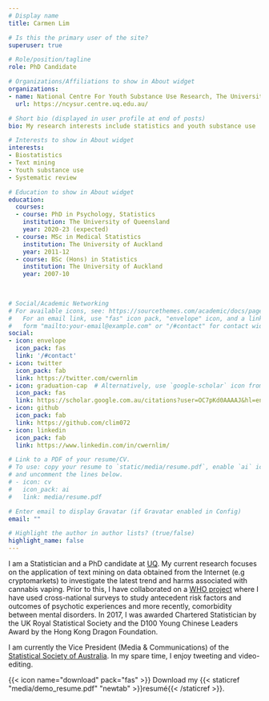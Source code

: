 ```yaml
---
# Display name
title: Carmen Lim

# Is this the primary user of the site?
superuser: true

# Role/position/tagline
role: PhD Candidate

# Organizations/Affiliations to show in About widget
organizations:
- name: National Centre For Youth Substance Use Research, The University of Queensland
  url: https://ncysur.centre.uq.edu.au/ 

# Short bio (displayed in user profile at end of posts)
bio: My research interests include statistics and youth substance use 

# Interests to show in About widget
interests:
- Biostatistics
- Text mining
- Youth substance use
- Systematic review

# Education to show in About widget
education:
  courses:
  - course: PhD in Psychology, Statistics
    institution: The University of Queensland
    year: 2020-23 (expected)
  - course: MSc in Medical Statistics
    institution: The University of Auckland
    year: 2011-12
  - course: BSc (Hons) in Statistics
    institution: The University of Auckland
    year: 2007-10
  
  

# Social/Academic Networking
# For available icons, see: https://sourcethemes.com/academic/docs/page-builder/#icons
#   For an email link, use "fas" icon pack, "envelope" icon, and a link in the
#   form "mailto:your-email@example.com" or "/#contact" for contact widget.
social:
- icon: envelope
  icon_pack: fas
  link: '/#contact'
- icon: twitter
  icon_pack: fab
  link: https://twitter.com/cwernlim
- icon: graduation-cap  # Alternatively, use `google-scholar` icon from `ai` icon pack
  icon_pack: fas
  link: https://scholar.google.com.au/citations?user=OC7pKd0AAAAJ&hl=en&oi=ao
- icon: github
  icon_pack: fab
  link: https://github.com/clim072
- icon: linkedin
  icon_pack: fab
  link: https://www.linkedin.com/in/cwernlim/

# Link to a PDF of your resume/CV.
# To use: copy your resume to `static/media/resume.pdf`, enable `ai` icons in `params.toml`, 
# and uncomment the lines below.
# - icon: cv
#   icon_pack: ai
#   link: media/resume.pdf

# Enter email to display Gravatar (if Gravatar enabled in Config)
email: ""

# Highlight the author in author lists? (true/false)
highlight_name: false
---
```


I am a Statistician and a PhD candidate at [UQ](https://ncysur.centre.uq.edu.au/). My current research focuses on the application of text mining on data obtained from the Internet (e.g cryptomarkets) to investigate the latest trend and harms associated with cannabis vaping. Prior to this, I have collaborated on a [WHO project](https://www.hcp.med.harvard.edu/wmh/) where I have used cross-national surveys to study antecedent risk factors and outcomes of psychotic experiences and more recently, comorbidity between mental disorders. In 2017, I was awarded Chartered Statistician by the UK Royal Statistical Society and the D100 Young Chinese Leaders Award by the Hong Kong Dragon Foundation. 

I am currently the Vice President (Media & Communications) of the [Statistical Society of Australia](https://statsoc.org.au/).  In my spare time, I enjoy tweeting and video-editing.   

 {{< icon name="download" pack="fas" >}} Download my {{< staticref "media/demo_resume.pdf" "newtab" >}}resumé{{< /staticref >}}.
